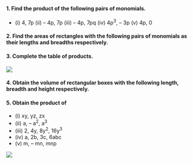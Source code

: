 #### 1. Find the product of the following pairs of monomials.
* (i) 4, 7p (ii) – 4p, 7p (iii) – 4p, 7pq (iv) 4p<sup>3</sup>, – 3p (v) 4p, 0
#### 2. Find the areas of rectangles with the following pairs of monomials as their lengths and breadths respectively.
#### 3. Complete the table of products.

[![](https://img.youtube.com/vi/N38nrS8gRKQ/0.jpg)](https://www.youtube.com/watch?v=N38nrS8gRKQ)

#### 4. Obtain the volume of rectangular boxes with the following length, breadth and height respectively.
#### 5. Obtain the product of
* (i) xy, yz, zx 
* (ii) a, – a<sup>2</sup>, a<sup>3</sup>
* (iii) 2, 4y, 8y<sup>2</sup>, 16y<sup>3</sup>
* (iv) a, 2b, 3c, 6abc 
* (v) m, – mn, mnp

[![](https://img.youtube.com/vi/9UWdf9LPfpw/0.jpg)](https://www.youtube.com/watch?v=9UWdf9LPfpw)
